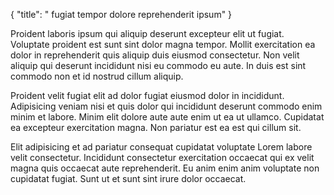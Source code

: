 {
  "title": " fugiat tempor dolore reprehenderit ipsum"
}

Proident laboris ipsum qui aliquip deserunt excepteur elit ut fugiat. Voluptate proident est sunt sint dolor magna tempor. Mollit exercitation ea dolor in reprehenderit quis aliquip duis eiusmod consectetur. Non velit aliquip qui deserunt incididunt nisi eu commodo eu aute. In duis est sint commodo non et id nostrud cillum aliquip.

Proident velit fugiat elit ad dolor fugiat eiusmod dolor in incididunt. Adipisicing veniam nisi et quis dolor qui incididunt deserunt commodo enim minim et labore. Minim elit dolore aute aute enim ut ea ut ullamco. Cupidatat ea excepteur exercitation magna. Non pariatur est ea est qui cillum sit.

Elit adipisicing et ad pariatur consequat cupidatat voluptate Lorem labore velit consectetur. Incididunt consectetur exercitation occaecat qui ex velit magna quis occaecat aute reprehenderit. Eu anim enim anim voluptate non cupidatat fugiat. Sunt ut et sunt sint irure dolor occaecat.